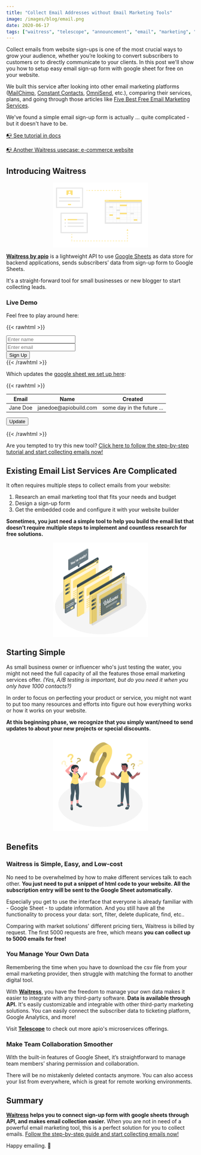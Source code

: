 ```yaml
---
title: "Collect Email Addresses without Email Marketing Tools"
image: /images/blog/email.png
date: 2020-06-17
tags: ["waitress", "telescope", "announcement", "email", "marketing", "google", "sheets"]
---
```


Collect emails from website sign-ups is one of the most crucial ways to grow your audience, whether you’re looking to convert subscribers to customers or to directly communicate to your clients. In this post we'll show you how to setup easy email sign-up form with google sheet for free on your website.

We built this service after looking into other email marketing platforms ([MailChimp](https://mailchimp.com/), [Constant Contacts](https://www.constantcontact.com/), [OmniSend](https://www.omnisend.com/), etc.), comparing their services, plans, and going through those articles like [Five Best Free Email Marketing Services](https://themeisle.com/blog/best-free-email-marketing-services/).

We've found a simple email sign-up form is actually ... quite complicated - but it doesn't have to be.

[📭 See tutorial in docs](https://apiobuild.com/docs/docs/apps/waitress/email-signup/)

[📭 Another Waitress usecase:  e-commerce website](https://apiobuild.com/blog/how-to-create-web-store-with-apio/)

## Introducing Waitress

<img src="/images/blog/sheet.png" class="post-img">

**[Waitress by apio](https://telescope.apiobuild.com/app/waitress)** is a lightweight API to use [Google Sheets](https://www.google.com/sheets/about/) as data store for backend applications, sends subscribers’ data from sign-up form to Google Sheets.

It's a straight-forward tool for small businesses or new blogger to start collecting leads.

### Live Demo

Feel free to play around here:

{{< rawhtml >}}
<div class="container py-3">
  <div class="card">
    <div class="card-body">
      <form>
        <div class="row">
          <div class="form-group col-4">
            <input type="text" class="form-control" id="fname" placeholder="Enter name">  
          </div>
          <div class="form-group col-6">
            <input type="text" class="form-control" id="femail" placeholder="Enter email">  
          </div>
          <div class="col">
            <button type="button" class="btn btn-primary" onclick="submitForm()">Sign Up</button>
          </div>
        </div>
      </form>
    </div>
  </div>
</div>
{{< /rawhtml >}}

Which updates the [google sheet we set up here](https://docs.google.com/spreadsheets/d/1jAJPHwVQ9L37izcEKYLnrTjCnrV-e0P4NS342VMvv3U):

{{< rawhtml >}}
<div class="container py-2">
    <div class="card">
      <div class="card-body">
        <div class="row py-2">
          <div class="col-10">
            <table class="table">
              <thead>
                <tr>
                  <th scope="col">Email</th>
                  <th scope="col">Name</th>
                  <th scope="col">Created</th>
                </tr>
              </thead>
              <tbody>
                <tr>
                  <td id="tname">Jane Doe</td>
                  <td id="temail">janedoe@apiobuild.com</td>
                  <td id="tcreated">some day in the future ...</td>
                </tr>
              </tbody>
            </table>
          </div>
          <div class="col">
            <button type="button" class="btn btn-primary" onclick="updateTable()">Update</button>
          </div>
        </div>
      </div>
  </div>
</div>

<script type="text/javascript">
  let token = "Bearer eyJhbGciOiJIUzI1NiIsInR5cCI6IkpXVCJ9.eyJpZCI6ImIwZGVhODAxLWI1N2ItMTFlYS1hM2M0LTYzZDEwYzc2ODJkNyIsImF1ZCI6Imh0dHBzOi8vYXBpb2J1aWxkLmNvbSIsImlhdCI6MTU5MzM3MzEwOCwiaXNzIjoiZ29vZ2xlLW9hdXRoMnwxMTcwOTA3MTM5NjIwMjgxOTMwMzUiLCJzdWIiOiJnb29nbGUtb2F1dGgyfDExNzA5MDcxMzk2MjAyODE5MzAzNSJ9.btULqOzCjZlfPZwAdscziLmorDoDdFbusaKU5EFi6E0"
  let url =
  "https://trampoline.apiobuild.com/router/waitress/gsheets/1jAJPHwVQ9L37izcEKYLnrTjCnrV-e0P4NS342VMvv3U";

  function submitForm() {
    var http = new XMLHttpRequest();
    http.open("POST", url, true);
    http.setRequestHeader("Authorization", token);
    http.setRequestHeader("Content-type", "application/json");

    let name = document.getElementById('fname').value;
    let email = document.getElementById('femail').value;
    let created = new Date().toISOString();
    let payload = [
    {
      Name: name,
      Email: email,
      Created: created
    },
    ];
    http.send(JSON.stringify(payload));
  }
  function updateTable() {
    let http = new XMLHttpRequest();
    http.onreadystatechange = function() {
      if (http.readyState === 4) {
        let resp = http.response.data;
        let data = resp[resp.length - 1]
        document.getElementById('tname').innerHTML = data["Name"];
        document.getElementById('temail').innerHTML = data["Email"];
        document.getElementById('tcreated').innerHTML = data["Created"];
      }
    }
    http.responseType = 'json';
    http.open("GET", url, true);

    http.setRequestHeader("Authorization", token);
    http.setRequestHeader("Content-type", "application/json");
    http.send();
  }
</script>
{{< /rawhtml >}}

Are you tempted to try this new tool? [Click here to follow the step-by-step tutorial and start collecting emails now!](https://apiobuild.com/blog/how-to-create-a-simple-email-signup-with-apio/)

## Existing Email List Services Are Complicated

It often requires multiple steps to collect emails from your website:

1. Research an email marketing tool that fits your needs and budget
2. Design a sign-up form
3. Get the embedded code and configure it with your website builder

**Sometimes, you just need a simple tool to help you build the email list that doesn’t require multiple steps to implement and countless research for free solutions.**  

<img src="/images/blog/complicated.png" class="post-img">

## Starting Simple

As small business owner or influencer who's just testing the water, you might not need the full capacity of all the features those email marketing services offer. *(Yes, A/B testing is important, but do you need it when you only have 1000 contacts?)*

In order to focus on perfecting your product or service, you might not want to put too many resources and efforts into figure out how everything works or how it works on your website.

**At this beginning phase, we recognize that you simply want/need to send updates to about your new projects or special discounts.**  

<img src="/images/blog/questions.png" class="post-img">

## Benefits

### Waitress is Simple, Easy, and Low-cost

No need to be overwhelmed by how to make different services talk to each other. **You just need to put a snippet of html code to your website. All the subscription entry will be sent to the Google Sheet automatically.**

Especially you get to use the interface that everyone is already familiar with - Google Sheet - to update information. And you still have all the functionality to process your data: sort, filter, delete duplicate, find, etc..

Comparing with market solutions' different pricing tiers, Waitress is billed by request. The first 5000 requests are free, which means **you can collect up to 5000 emails for free!**

### You Manage Your Own Data

Remembering the time when you have to download the csv file from your email marketing provider, then struggle with matching the format to another digital tool.

With **[Waitress](https://telescope.apiobuild.com/app/waitress)**, you have the freedom to manage your own data makes it easier to integrate with any third-party software. **Data is available through API.** It's easily customizable and integrable with other third-party marketing solutions. You can easily connect the subscriber data to ticketing platform, Google Analytics, and more!

Visit **[Telescope](https://telescope.apiobuild.com/)** to check out more apio's microservices offerings.

### Make Team Collaboration Smoother

With the built-in features of Google Sheet, it’s straightforward to manage team members’ sharing permission and collaboration.

There will be no mistakenly deleted contacts anymore. You can also access your list from everywhere, which is great for remote working environments.

## Summary

**[Waitress](https://telescope.apiobuild.com/app/waitress) helps you to connect sign-up form with google sheets through API, and makes email collection easier.** When you are not in need of a powerful email marketing tool, this is a perfect solution for you to collect emails. [Follow the step-by-step guide and start collecting emails now!](https://apiobuild.com/docs/docs/apps/waitress/email-signup/)

Happy emailing. 📧

<style>
.post-img {
    display: block;
    margin-left: auto;
    margin-right: auto;
    max-width: 50%;
}
</style>
